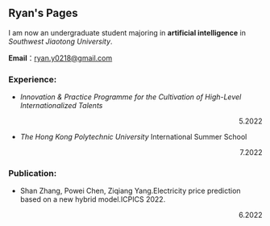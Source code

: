 ## Ryan's Pages

I am now an undergraduate student majoring in **artificial intelligence** in *Southwest Jiaotong University*.

**Email**：ryan.y0218@gmail.com
### Experience:
- *Innovation & Practice Programme for the Cultivation of High-Level Internationalized Talents*    
<p align="right">5.2022<p>

  
- *The Hong Kong Polytechnic University* International Summer School
<p align="right">7.2022<p>


### Publication:

- Shan Zhang, Powei Chen, Ziqiang Yang.Electricity price prediction based on a new hybrid model.ICPICS 2022.
<p align="right">6.2022</p>


